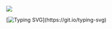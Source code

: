 ![](http://github-profile-summary-cards.vercel.app/api/cards/profile-details?username=md-day&theme=github_dark)

[![Typing SVG](https://readme-typing-svg.demolab.com?font=Times+New+Rome&pause=1000&color=0BF704&multiline=true&width=1000&height=200&lines=I+am+an+amateur+web+developer%2C+graphic+designer%2C+writer%2C+and+filmmaker;I+am+certified+in+The+Fundamentals+Of+HTML%2C+CSS%2C+And+Javascript+and+Advanced+Javascript;As+well+as+Adobe+Photoshop%2C+Adobe+Premier+Pro%2C+and+Adobe+Video+Design;(Just+to+brag)+I+graduated+High+School+a+year+early+with+A-B+Honor+roll+and+a+3.7%2B+GPA;I+run+multiple+YouTube+channels+that+I+love+and+post+for+my+different+contents;I+hope+you+enjoy+my+coding+and+website+nonsense+here%2C+go+check+out+my+channel!!)](https://git.io/typing-svg)
